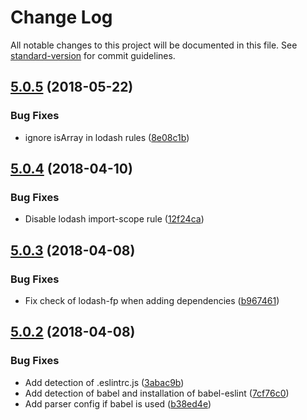 # Change Log

All notable changes to this project will be documented in this file. See [standard-version](https://github.com/conventional-changelog/standard-version) for commit guidelines.

<a name="5.0.5"></a>
## [5.0.5](https://github.com/cicerono/cicero-eslint-config/compare/v5.0.4...v5.0.5) (2018-05-22)


### Bug Fixes

* ignore isArray in lodash rules ([8e08c1b](https://github.com/cicerono/cicero-eslint-config/commit/8e08c1b))



<a name="5.0.4"></a>
## [5.0.4](https://github.com/cicerono/cicero-eslint-config/compare/v5.0.3...v5.0.4) (2018-04-10)


### Bug Fixes

* Disable lodash import-scope rule ([12f24ca](https://github.com/cicerono/cicero-eslint-config/commit/12f24ca))



<a name="5.0.3"></a>
## [5.0.3](https://github.com/cicerono/cicero-eslint-config/compare/v5.0.2...v5.0.3) (2018-04-08)


### Bug Fixes

* Fix check of lodash-fp when adding dependencies ([b967461](https://github.com/cicerono/cicero-eslint-config/commit/b967461))



<a name="5.0.2"></a>
## [5.0.2](https://github.com/cicerono/cicero-eslint-config/compare/v5.0.1...v5.0.2) (2018-04-08)


### Bug Fixes

* Add detection of .eslintrc.js ([3abac9b](https://github.com/cicerono/cicero-eslint-config/commit/3abac9b))
* Add detection of babel and installation of babel-eslint ([7cf76c0](https://github.com/cicerono/cicero-eslint-config/commit/7cf76c0))
* Add parser config if babel is used ([b38ed4e](https://github.com/cicerono/cicero-eslint-config/commit/b38ed4e))
